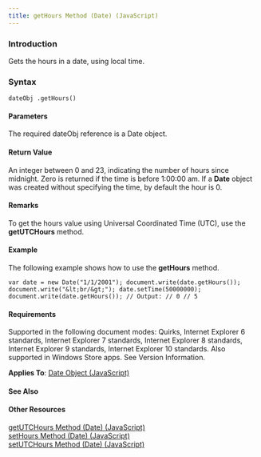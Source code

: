 ```yaml
---
title: getHours Method (Date) (JavaScript)
---
```


### Introduction 

 Gets the hours in a date, using local time.

### Syntax 

```
dateObj .getHours()
```

#### Parameters 

<div id="parametersSection" class="section" name="collapseableSection" style="">
  <p xmlns:util="util">
    The required <span class="parameter" sdata="paramReference">dateObj</span> reference is a <span sdata="langKeyword" value="Date"><span class="keyword">Date</span></span> object.
  </p>
</div>

#### Return Value 

<div id="returnValueSection" class="section" name="collapseableSection" style="">
  <p xmlns:util="util">
    An integer between 0 and 23, indicating the number of hours since midnight. Zero is returned if the time is before 1:00:00 am. If a <b>Date</b> object was created without specifying the time, by
    default the hour is 0.
  </p>
</div>

#### Remarks 

<div id="languageReferenceRemarksSection" class="section" name="collapseableSection" style="">
  <p xmlns:util="util">
    To get the hours value using Universal Coordinated Time (UTC), use the <b>getUTCHours</b> method.
  </p>
</div>

#### Example 

<p xmlns:util="util">
  The following example shows how to use the <b>getHours</b> method.
</p>

```
var date = new Date("1/1/2001"); document.write(date.getHours()); document.write("&lt;br/&gt;"); date.setTime(50000000); document.write(date.getHours()); // Output: // 0 // 5
```

#### Requirements 

<div id="requirementsTitleSection" class="section" name="collapseableSection" style="">
  <p xmlns:util="util"></p>
  <p>
    Supported in the following document modes: Quirks, Internet Explorer 6 standards, Internet Explorer 7 standards, Internet Explorer 8 standards, Internet Explorer 9 standards, Internet Explorer 10
    standards. Also supported in Windows Store apps. See Version Information.
  </p>
  <p xmlns:util="util">
    <b>Applies To</b>: <span sdata="link"><a href="ce2202bb-7ec9-4f5a-bf48-3a04feff283e.htm">Date Object (JavaScript)</a></span>
  </p>
</div>

#### See Also 

<div id="seeAlsoSection" class="section" name="collapseableSection" style="">
  <h4 class="subHeading">
    Other Resources
  </h4>
  <div class="seeAlsoStyle">
    <span sdata="link" xmlns:util="util"><a href="7c9825dd-4b3a-4614-8e09-f40df123b630.htm">getUTCHours Method (Date) (JavaScript)</a></span>
  </div>
  <div class="seeAlsoStyle">
    <span sdata="link" xmlns:util="util"><a href="460f742d-f8d2-4874-9d07-2fb969fef066.htm">setHours Method (Date) (JavaScript)</a></span>
  </div>
  <div class="seeAlsoStyle">
    <span sdata="link" xmlns:util="util"><a href="257e36fd-fb06-4a4d-8634-d66a020a1511.htm">setUTCHours Method (Date) (JavaScript)</a></span>
  </div>
</div>

